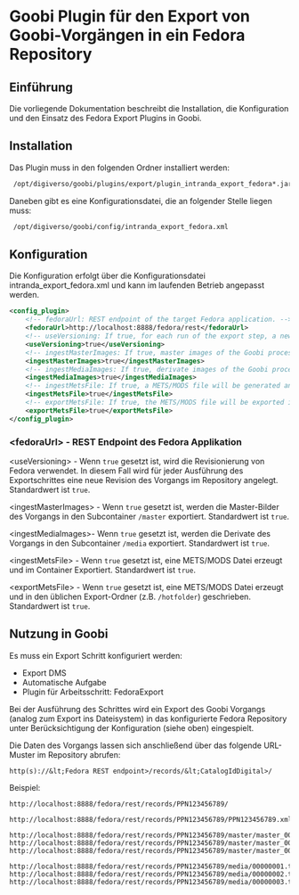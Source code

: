 # Goobi Plugin für den Export von Goobi-Vorgängen in ein Fedora Repository

## Einführung

Die vorliegende Dokumentation beschreibt die Installation, die Konfiguration und den Einsatz des Fedora Export Plugins in Goobi.

## Installation

Das Plugin muss in den folgenden Ordner installiert werden:

```bash
 /opt/digiverso/goobi/plugins/export/plugin_intranda_export_fedora*.jar
```

Daneben gibt es eine Konfigurationsdatei, die an folgender Stelle liegen muss:

```bash
 /opt/digiverso/goobi/config/intranda_export_fedora.xml
```

## Konfiguration

Die Konfiguration erfolgt über die Konfigurationsdatei intranda\_export\_fedora.xml und kann im laufenden Betrieb angepasst werden.

```xml
<config_plugin>
    <!-- fedoraUrl: REST endpoint of the target Fedora application. -->
	<fedoraUrl>http://localhost:8888/fedora/rest</fedoraUrl>
	<!-- useVersioning: If true, for each run of the export step, a new revision of the process will be created. Default is true. -->
	<useVersioning>true</useVersioning>
	<!-- ingestMasterImages: If true, master images of the Goobi process will be ingested into the container /master. Default is true. -->
	<ingestMasterImages>true</ingestMasterImages>
	<!-- ingestMediaImages: If true, derivate images of the Goobi process will be ingested into the container /media. Default is true. -->
	<ingestMediaImages>true</ingestMediaImages>
	<!-- ingestMetsFile: If true, a METS/MODS file will be generated and ingested. Default is true. -->
	<ingestMetsFile>true</ingestMetsFile>
	<!-- exportMetsFile: If true, the METS/MODS file will be exported into the given destination folder. Default is true. -->
	<exportMetsFile>true</exportMetsFile>
</config_plugin>
```

### &lt;fedoraUrl> - REST Endpoint des Fedora Applikation

&lt;useVersioning> - Wenn ``true`` gesetzt ist, wird die Revisionierung von Fedora verwendet. In diesem Fall wird für jeder Ausführung des Exportschrittes eine neue Revision des Vorgangs im Repository angelegt. Standardwert ist ``true``.

&lt;ingestMasterImages> - Wenn ``true`` gesetzt ist, werden die Master-Bilder des Vorgangs in den Subcontainer ``/master`` exportiert. Standardwert ist ``true``.

&lt;ingestMediaImages>- Wenn ``true`` gesetzt ist, werden die Derivate des Vorgangs in den Subcontainer ``/media`` exportiert. Standardwert ist ``true``.

&lt;ingestMetsFile> - Wenn ``true`` gesetzt ist, eine METS/MODS Datei erzeugt und im Container Exportiert. Standardwert ist ``true``.


&lt;exportMetsFile> - Wenn ``true`` gesetzt ist, eine METS/MODS Datei erzeugt und in den üblichen Export-Ordner (z.B. ``/hotfolder``) geschrieben. Standardwert ist ``true``.

## Nutzung in Goobi

Es muss ein Export Schritt konfiguriert werden:
- Export DMS
- Automatische Aufgabe
- Plugin für Arbeitsschritt: FedoraExport

Bei der Ausführung des Schrittes wird ein Export des Goobi Vorgangs (analog zum Export ins Dateisystem) in das konfigurierte Fedora Repository unter Berücksichtigung der Konfiguration (siehe oben) eingespielt.

Die Daten des Vorgangs lassen sich anschließend über das folgende URL-Muster im Repository abrufen:

```
http(s)://&lt;Fedora REST endpoint>/records/&lt;CatalogIdDigital>/
```

Beispiel:

```
http://localhost:8888/fedora/rest/records/PPN123456789/

http://localhost:8888/fedora/rest/records/PPN123456789/PPN123456789.xml

http://localhost:8888/fedora/rest/records/PPN123456789/master/master_00000001.tif
http://localhost:8888/fedora/rest/records/PPN123456789/master/master_00000002.tif
http://localhost:8888/fedora/rest/records/PPN123456789/master/master_00000003.tif

http://localhost:8888/fedora/rest/records/PPN123456789/media/00000001.tif
http://localhost:8888/fedora/rest/records/PPN123456789/media/00000002.tif
http://localhost:8888/fedora/rest/records/PPN123456789/media/00000003.tif
```